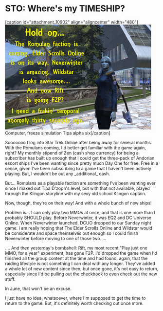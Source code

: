 # STO: Where's my TIMESHIP?

[caption id="attachment\_10902" align="aligncenter" width="480"][![Computer, freeze simulation Tipa alpha six](../uploads/2013/05/rift.png)](../uploads/2013/05/rift.png) Computer, freeze simulation Tipa alpha six[/caption]

Sooooooo I log into Star Trek Online after being away for several months. With the Romulans coming, I'd better get familiar with the game again, right? My monthly stipend of Zen (cash shop currency) for being a subscriber has built up enough that I could get the three-pack of Andorian escort ships I've been wanting since pretty much Day One for free. Free in a sense, given I've been subscribing to a game that I haven't been actively playing. But, I wouldn't be out any \_additional\_ cash.

But... Romulans as a playable faction are something I've been wanting ever since I maxed out Tipa D'zoph's level, but with that not available, played through the Klingon storyline with my sexy old school Klingon captain.

Now, though, they're on their way! And with a whole bunch of new ships!

Problem is... I can only play two MMOs at once, and that is one more than I probably SHOULD play. Before Neverwinter, it was EQ2 and DC Universe Online. When Neverwinter launched, DCUO dropped to our Sunday night game. I am really hoping that The Elder Scrolls Online and Wildstar would be considerate and space themselves out enough so I could finish Neverwinter before moving to one of those two.....

.... And then yesterday's bombshell: Rift, my most recent "Play just one MMO, for a year" experiment, has gone F2P. I'd dropped the game when I'd finished all the group content at the time and had found, again, that the raiding lifestyle is not something I can deal with any longer. They've added a whole lot of new content since then, but once gone, it's not easy to return, especially since I'd be pulling out the checkbook to even check out the new stuff.

In June, that won't be an excuse.

I just have no idea, whatsoever, where I'm supposed to get the time to return to the game. But, it's definitely worth checking out once more.

